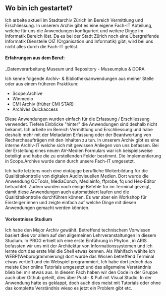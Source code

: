## Wo bin ich gestartet?
Ich arbeite aktuell im Stadtarchiv Zürich im Bereich Vermittlung und Erschliessung. In unserem Archiv gibt es eine eigene Fach-IT Abteilung, welche für uns die Anwendungen konfiguriert und weitere Dinge im Informatik Bereich löst. Da es bei der Stadt Zürich noch eine Übergreifende Informatik Dienstelle OIZ (Organisation und Informatik) gibt, wird bei uns nicht alles durch die Fach-IT gelöst.
#### Erfahrungen aus dem Beruf:
_Datenverarbeitung Museum und Repository - Museumplus & DORA

Ich kenne folgende Archiv- & Bibliotheksanwendungen aus meiner Stelle oder aus einem früheren Praktikum:
- Scope.Archive
- Winmedio
- CMI Archiv (früher CMI STAR)
- Archives Quickaccess

Diese Anwendungen wurden einfach für die Erfassung / Erschliessung verwendet. Tiefere Einblicke "hinter" die Anwendungen sind deshalb nicht bekannt. Ich arbeite im Bereich Vermittlung und Erschliessung und habe deshalb mehr mit der Metadaten Erfassung oder der Beantwortung von Rechercheaufträgen mit den Inhalten zu tun. In unserem Archiv gibt es eine interne Archiv-IT welche sich mit gewissen Anliegen von uns befassen. Bei der Erstellung eines neuen AV-Medien Formulars war ich beispielsweise beteiligt und habe die zu erstellenden Felder bestimmt. Die Implementierung in Scope.Archive wurde dann durch unsere Fach-IT umgesetzt.

Ich hatte letztens noch eine eintägige berufliche Weiterbildung für die Qualitätskontrolle von digitalen Audiovisuellen Medien. Dort wurde die Anwendung QCTools, MediaConch, Mediainfo, ffprobe, fq und Hex-Editor betrachtet. Zudem wurden noch einige Befehle für im Terminal gezeigt, damit diese Anwendungen auch automatisiert laufen und die Qualitätskontrolle durchführen können. Es war aber ein Workshop für Einsteiger:innen und zeigte einfach auf welche Dinge mit diesen Anwendungen gemacht werden könnten. 

#### Vorkentnisse Studium
Ich habe den Major Archiv gewählt. Betreffend technischem Vorwissen basiert dies vor allem auf den allgemeinen Lehrveranstaltungen in diesem Studium. In PROG erhielt ich eine erste Einführung in Phyton , in ARIS befassten wir uns mit der Architektur von Informationssystemen und ich lernte dort das erste Mal die Shell etwas kennen. Als Wahlfach wählte ich WEBP(Webprogrammierung) dort wurde das Wissen betreffend Terminal etwas vertieft und ein Webspiel programmiert. Ich habe dort jedoch das meiste über online Tutorials umgesetzt und das allgemeine Verständnis blieb bei mir etwas aus. In diesem Fach haben wir den Code in der Gruppe auch über Github geteilt, dies über Push- & Pull mit Visual Studio. In der Anwendung hatte es geklappt, doch auch dies meist mit Tutorials oder ohne das komplette Verständnis wieso es jetzt ein Problem gibt etc. 
